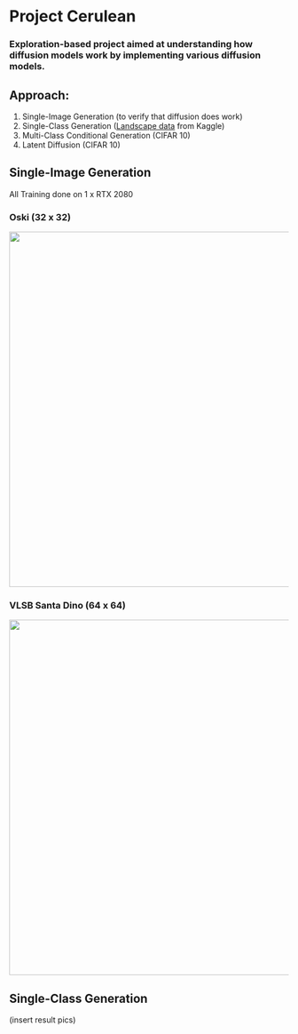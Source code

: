 # Project Cerulean
### Exploration-based project aimed at understanding how diffusion models work by implementing various diffusion models.


## Approach:
  1. Single-Image Generation (to verify that diffusion does work)
  2. Single-Class Generation ([Landscape data](https://www.kaggle.com/datasets/arnaud58/landscape-pictures) from Kaggle)
  3. Multi-Class Conditional Generation (CIFAR 10)
  4. Latent Diffusion (CIFAR 10)

## Single-Image Generation
All Training done on 1 x RTX 2080

### Oski (32 x 32)
<p align="center">
  <img src="insert link" width="640"/>
</p>

### VLSB Santa Dino (64 x 64)
<p align="center">
  <img src="insert link" width="640"/>
</p>

## Single-Class Generation
(insert result pics)
